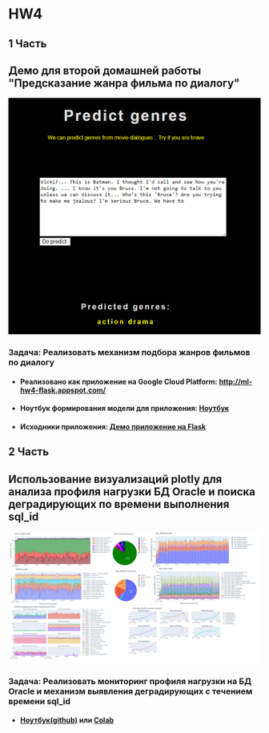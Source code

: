 # HW4


## 1 Часть
## Демо для второй домашней работы "Предсказание жанра фильма по диалогу"
![alt text](https://github.com/naumovskiy/HW4/blob/main/HW4/made_hw_2/demo.PNG)
### Задача: Реализовать механизм подбора жанров фильмов по диалогу
* #### Реализовано как приложение на Google Cloud Platform: http://ml-hw4-flask.appspot.com/
* #### Ноутбук формирования модели для приложения: [Ноутбук](https://github.com/naumovskiy/HW4/blob/main/HW4/made_hw_2/movie_genres_baseline_2.ipynb)
* #### Исходники приложения: [Демо приложение на Flask](https://github.com/naumovskiy/HW4/tree/main/HW4/myapp)

## 2 Часть
## Использование визуализаций plotly для анализа профиля нагрузки БД Oracle и поиска деградирующих по времени выполнения sql_id
![alt text](https://github.com/naumovskiy/HW4/blob/main/HW4/oracle_data/all_graphs.png)
### Задача: Реализовать мониторинг профиля нагрузки на БД Oracle и механизм выявления деградирующих с течением времени sql_id
* #### [Ноутбук(github)](https://github.com/naumovskiy/HW4/blob/main/HW4/oracle_data/hw4_oracle.ipynb) или [Colab](https://colab.research.google.com/drive/1SSqTy2x7X5iI5lczHDUvt1skvoV-gVPf?usp=sharing)
